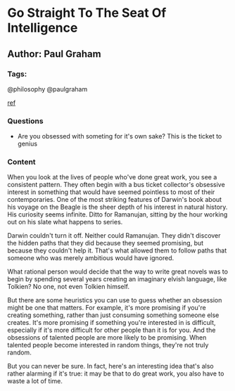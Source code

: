  # Go Straight To The Seat Of Intelligence

## Author: Paul Graham

### Tags: 

@philosophy @paulgraham

[ref](http://paulgraham.com/genius.html)

### Questions

- Are you obsessed with someting for it's own sake? This is the ticket to genius

### Content

When you look at the lives of people who've done great work, you see a consistent pattern. They often begin with a bus ticket collector's obsessive interest in something that would have seemed pointless to most of their contemporaries. One of the most striking features of Darwin's book about his voyage on the Beagle is the sheer depth of his interest in natural history. His curiosity seems infinite. Ditto for Ramanujan, sitting by the hour working out on his slate what happens to series.

Darwin couldn't turn it off. Neither could Ramanujan. They didn't discover the hidden paths that they did because they seemed promising, but because they couldn't help it. That's what allowed them to follow paths that someone who was merely ambitious would have ignored.

What rational person would decide that the way to write great novels was to begin by spending several years creating an imaginary elvish language, like Tolkien? No one, not even Tolkien himself.

But there are some heuristics you can use to guess whether an obsession might be one that matters. For example, it's more promising if you're creating something, rather than just consuming something someone else creates. It's more promising if something you're interested in is difficult, especially if it's more difficult for other people than it is for you. And the obsessions of talented people are more likely to be promising. When talented people become interested in random things, they're not truly random.

But you can never be sure. In fact, here's an interesting idea that's also rather alarming if it's true: it may be that to do great work, you also have to waste a lot of time.